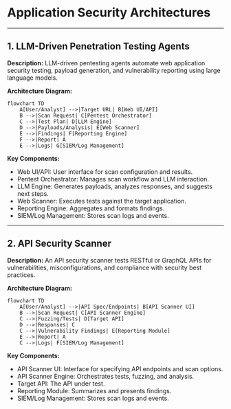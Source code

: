 # Application Security Architectures

---

## 1. LLM-Driven Penetration Testing Agents

**Description:**
LLM-driven pentesting agents automate web application security testing, payload generation, and vulnerability reporting using large language models.

**Architecture Diagram:**
```mermaid
flowchart TD
    A[User/Analyst] -->|Target URL| B[Web UI/API]
    B -->|Scan Request| C[Pentest Orchestrator]
    C -->|Test Plan| D[LLM Engine]
    D -->|Payloads/Analysis| E[Web Scanner]
    E -->|Findings| F[Reporting Engine]
    F -->|Report| A
    E -->|Logs| G[SIEM/Log Management]
```

**Key Components:**
- Web UI/API: User interface for scan configuration and results.
- Pentest Orchestrator: Manages scan workflow and LLM interaction.
- LLM Engine: Generates payloads, analyzes responses, and suggests next steps.
- Web Scanner: Executes tests against the target application.
- Reporting Engine: Aggregates and formats findings.
- SIEM/Log Management: Stores scan logs and events.

---

## 2. API Security Scanner

**Description:**
An API security scanner tests RESTful or GraphQL APIs for vulnerabilities, misconfigurations, and compliance with security best practices.

**Architecture Diagram:**
```mermaid
flowchart TD
    A[User/Analyst] -->|API Spec/Endpoints| B[API Scanner UI]
    B -->|Scan Request| C[API Scanner Engine]
    C -->|Fuzzing/Tests| D[Target API]
    D -->|Responses| C
    C -->|Vulnerability Findings| E[Reporting Module]
    E -->|Report| A
    C -->|Logs| F[SIEM/Log Management]
```

**Key Components:**
- API Scanner UI: Interface for specifying API endpoints and scan options.
- API Scanner Engine: Orchestrates tests, fuzzing, and analysis.
- Target API: The API under test.
- Reporting Module: Summarizes and presents findings.
- SIEM/Log Management: Stores scan logs and events. 